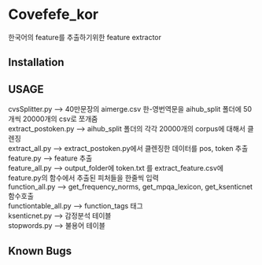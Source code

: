 # Covefefe_kor
한국어의 feature를 추출하기위한 feature extractor

## Installation

## USAGE
cvsSplitter.py --> 40만문장의 aimerge.csv 한-영번역문을  aihub_split 폴더에 50개씩 20000개의 csv로 쪼개줌  
extract_postoken.py --> aihub_split 폴더의 각각 20000개의 corpus에 대해서 클렌징  
extract_all.py -->  extract_postoken.py에서 클렌징한 데이터를 pos, token 추출  
feature.py --> feature 추출  
feature_all.py --> output_folder에  token.txt 를 extract_feature.csv에 feature.py의 함수에서 추출된 피처들을 한줄씩 입력  
function_all.py --> get_frequency_norms, get_mpqa_lexicon, get_ksenticnet 함수호출  
functiontable_all.py --> function_tags 태그  
ksenticnet.py --> 감정분석 테이블  
stopwords.py --> 불용어 테이블  
## Known Bugs
